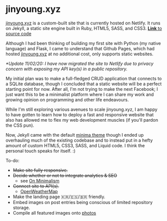 # jinyoung.xyz

[jinyoung.xyz](https://jinyoung.xyz/) is a custom-built site that is currently hosted on Netlify. It runs on Jekyll, a static site engine built in Ruby, HTML5, SASS, and CSS3. [**Link** to source code](https://github.com/jinyoungch0i/xyz)

Although I had been thinking of building my first site with Python (my native language) and Flask, I came to understand that Github Pages, which had hosted [jinyoung.xyz](https://jinyoung.xyz/) at no additional cost, only supports static websites.

_*Update 11/02/20: I have now migrated the site to Netlify due to privacy concern with exposing my API key(s) in a public repository._

My initial plan was to make a full-fledged CRUD application that connects to a SQLite database, though I concluded that a static website will be a perfect starting point for now. After all, I'm not trying to make the next Facebook; I just want this to be a minimalist platform where I can share my work and growing opinion on programming and other life endeavours. 

While I'm still exploring various avenues to scale jinyoung.xyz, I am happy to have gotten to learn how to deploy a fast and responsive website that also has allowed me to flex my web development muscles (if you'll pardon the CSS pun).

Now, Jekyll came with the default [minima theme](https://jekyll.github.io/minima/) though I ended up overhauling much of the existing codebase and to instead put in a hefty amount of custom HTML5, CSS3, SASS, and Liquid code. I think the personal touch speaks for itself. :)

To-do:

* ~~Make site fully responsive.~~ 
* ~~Decide whether or not to integrate analytics & SEO~~ 
    * see [On Minimalism](https://jinyoung.xyz/journey/2020/09/20/on-minimalism.html)
* ~~Connect site to API(s).~~ 
    * [OpenWeatherMap](https://openweathermap.org/)
* Make the landing page 🇰🇷/🇪🇸/🇧🇷 friendly.
* Embed images on post entries being conscious of limited repository storage.
* Compile all featured images onto [photos](https://jinyoung.xyz/gallery/)
